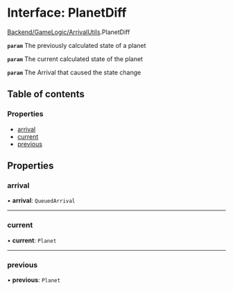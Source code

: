 # Interface: PlanetDiff

[Backend/GameLogic/ArrivalUtils](../modules/Backend_GameLogic_ArrivalUtils.md).PlanetDiff

**`param`** The previously calculated state of a planet

**`param`** The current calculated state of the planet

**`param`** The Arrival that caused the state change

## Table of contents

### Properties

- [arrival](Backend_GameLogic_ArrivalUtils.PlanetDiff.md#arrival)
- [current](Backend_GameLogic_ArrivalUtils.PlanetDiff.md#current)
- [previous](Backend_GameLogic_ArrivalUtils.PlanetDiff.md#previous)

## Properties

### arrival

• **arrival**: `QueuedArrival`

---

### current

• **current**: `Planet`

---

### previous

• **previous**: `Planet`
